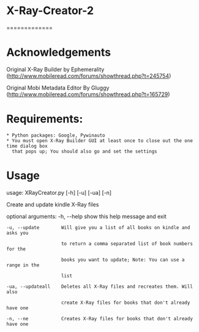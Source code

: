 # X-Ray-Creator-2
=============

Acknowledgements
======================
Original X-Ray Builder by Ephemerality (http://www.mobileread.com/forums/showthread.php?t=245754)

Original Mobi Metadata Editor By Gluggy (http://www.mobileread.com/forums/showthread.php?t=165729)

Requirements:
======================
	* Python packages: Google, Pywinauto
	* You must open X-Ray Builder GUI at least once to close out the one time dialog box
	  that pops up; You should also go and set the settings

Usage
======================
usage: XRayCreator.py [-h] [-u] [-ua] [-n]

Create and update kindle X-Ray files

optional arguments:
	-h, --help		show this help message and exit
  
	-u, --update		Will give you a list of all books on kindle and asks you 

						to return a comma separated list of book numbers for the

						books you want to update; Note: You can use a range in the

						list
                    
	-ua, --updateall	Deletes all X-Ray files and recreates them. Will also
  
						create X-Ray files for books that don't already have one
                    
	-n, --ne			Creates X-Ray files for books that don't already have one
